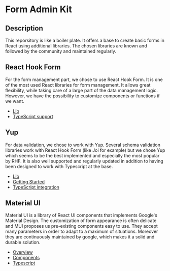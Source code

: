 # Form Admin Kit

## Description

This reporsitory is like a boiler plate. It offers a base to create basic forms in React using additional libraries.
The chosen libraries are known and followed by the community and maintained regularly.

## React Hook Form

For the form management part, we chose to use React Hook Form. It is one of the most used React libraries for form management. It allows great flexibility, while taking care of a large part of the data management logic. However, we have the possibility to customize components or functions if we want.

- [Lib](https://react-hook-form.com/)
- [TypeScript support](https://react-hook-form.com/ts#UseFormProps)

## Yup

For data validation, we chose to work with Yup. Several schema validation libraries work with React Hook Form (like Joi for example) but we chose Yup which seems to be the best implemented and especially the most popular by RHF. It is also well supported and regularly updated in addition to having been designed to work with Typescript at the base.

- [Lib](https://www.npmjs.com/package/yup?activeTab=readme)
- [Getting Started](https://github.com/jquense/yup#getting-started)
- [TypeScript integration](https://github.com/jquense/yup#typescript-integration)

## Material UI

Material UI is a library of React UI components that implements Google's Material Design. The customization of form appearance is often delicate and MUI proposes us pre-existing components easy to use. They accept many parameters in order to adapt to a maximum of situations. Moreover they are continuously maintained by google, which makes it a solid and durable solution.

- [Overview](https://mui.com/material-ui/getting-started/overview/)
- [Components](https://mui.com/material-ui/customization/theme-components/)
- [Typescript](https://mui.com/material-ui/guides/typescript/#main-content)
